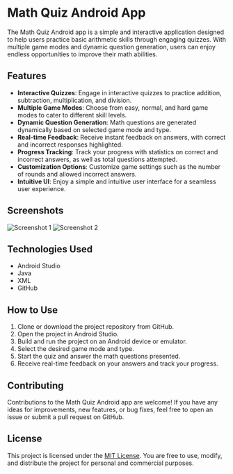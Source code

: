 # Math Quiz Android App

The Math Quiz Android app is a simple and interactive application designed to help users practice basic arithmetic skills through engaging quizzes. With multiple game modes and dynamic question generation, users can enjoy endless opportunities to improve their math abilities.

## Features

- **Interactive Quizzes**: Engage in interactive quizzes to practice addition, subtraction, multiplication, and division.
- **Multiple Game Modes**: Choose from easy, normal, and hard game modes to cater to different skill levels.
- **Dynamic Question Generation**: Math questions are generated dynamically based on selected game mode and type.
- **Real-time Feedback**: Receive instant feedback on answers, with correct and incorrect responses highlighted.
- **Progress Tracking**: Track your progress with statistics on correct and incorrect answers, as well as total questions attempted.
- **Customization Options**: Customize game settings such as the number of rounds and allowed incorrect answers.
- **Intuitive UI**: Enjoy a simple and intuitive user interface for a seamless user experience.

## Screenshots

![Screenshot 1](screenshots/screenshot1.png)
![Screenshot 2](screenshots/screenshot2.png)

## Technologies Used

- Android Studio
- Java
- XML
- GitHub

## How to Use

1. Clone or download the project repository from GitHub.
2. Open the project in Android Studio.
3. Build and run the project on an Android device or emulator.
4. Select the desired game mode and type.
5. Start the quiz and answer the math questions presented.
6. Receive real-time feedback on your answers and track your progress.

## Contributing

Contributions to the Math Quiz Android app are welcome! If you have any ideas for improvements, new features, or bug fixes, feel free to open an issue or submit a pull request on GitHub.

## License

This project is licensed under the [MIT License](LICENSE). You are free to use, modify, and distribute the project for personal and commercial purposes.


